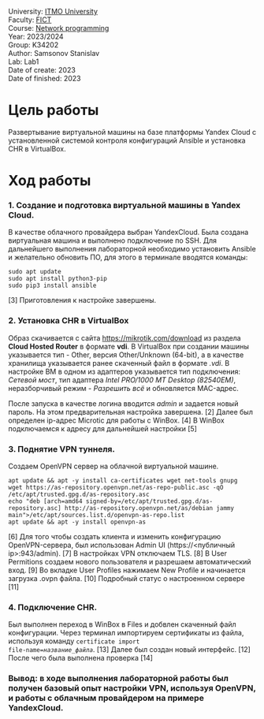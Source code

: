 University: [ITMO University](https://itmo.ru/ru/) <br/>
Faculty: [FICT](https://fict.itmo.ru) <br/>
Course: [Network programming](https://github.com/itmo-ict-faculty/network-programming) <br/>
Year: 2023/2024 <br/>
Group: K34202 <br/>
Author: Samsonov Stanislav <br/>
Lab: Lab1 <br/>
Date of create: 2023 <br/>
Date of finished: 2023 <br/>


# Цель работы
Развертывание виртуальной машины на базе платформы Yandex Cloud с установленной системой контроля конфигураций Ansible и установка CHR в VirtualBox.

# Ход работы
### 1. Создание и подготовка виртуальной машины в Yandex Cloud.
В качестве облачного провайдера выбран YandexCloud. Была создана виртуальная машина и выполнено подключение по SSH.
Для дальнейшего выполнения лабораторной необходимо установить Ansible и желательно обновить ПО, для этого в терминале вводятся команды:
```
sudo apt update
sudo apt install python3-pip
sudo pip3 install ansible
```
[3]
Приготовления к настройке завершены.

### 2. Установка CHR в VirtualBox

Образ скачивается с сайта https://mikrotik.com/download из раздела **Cloud Hosted Router** в формате **vdi**. В VirtualBox при создании машины указывается тип - Other, версия Other/Unknown (64-bit), а в качестве хранилища указывается ранее скаченный файл в формате *.vdi*. В настройке ВМ в одном из адаптеров указывается тип подключения: *Сетевой мост*, тип адаптера *Intel PRO/1000 MT Desktop (82540EM)*, неразборчивый режим - *Разрешить всё* и обновляется MAC-адрес.
  
 После запуска в качестве логина вводится *admin* и задается новый пароль. На этом предварительная настройка завершена.
 [2]
Далее был определен ip-адрес Microtic для работы с WinBox.
[4]
В WinBox подключаемся к адресу для дальнейшей настройки
[5]
### 3. Поднятие VPN туннеля.
Создаем OpenVPN сервер на облачной виртуальной машине.
```
apt update && apt -y install ca-certificates wget net-tools gnupg
wget https://as-repository.openvpn.net/as-repo-public.asc -qO /etc/apt/trusted.gpg.d/as-repository.asc
echo "deb [arch=amd64 signed-by=/etc/apt/trusted.gpg.d/as-repository.asc] http://as-repository.openvpn.net/as/debian jammy main">/etc/apt/sources.list.d/openvpn-as-repo.list
apt update && apt -y install openvpn-as
```
[6]
Для того чтобы создать клиента и изменить конфигурацию OpenVPN-сервера, был использован Admin UI (https://<публичный ip>:943/admin).
[7]
В настройках VPN отключаем TLS.
[8]
В User Permitions создаем нового пользователя и разрешаем автоматический вход.
[9]
Во вкладке User Profiles нажимаем New Profile и начинается загрузка .ovpn файла.
[10]
Подробный статус о настроенном сервере
[11]

### 4. Подключение CHR.

Был выполнен переход в WinBox в Files и добвлен скаченный файл конфигурации.
Через терминал импортируем сертификаты из файла, используя команду <code>certificate import file-name=*название_файла*</code>.
[13]
Далее был создан новый интерфейс.
[12]
После чего была выполнена проверка
[14]


### Вывод: в ходе выполнения лабораторной работы был получен базовый опыт настройки VPN, используя OpenVPN, и работы с облачным провайдером на примере YandexCloud.







